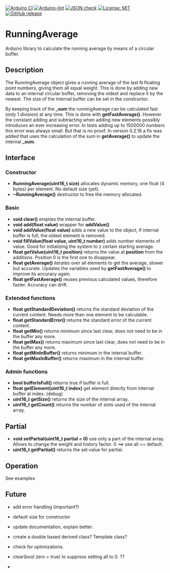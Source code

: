 
[![Arduino CI](https://github.com/RobTillaart/RunningAverage/workflows/Arduino%20CI/badge.svg)](https://github.com/marketplace/actions/arduino_ci)
[![Arduino-lint](https://github.com/RobTillaart/RunningAverage/actions/workflows/arduino-lint.yml/badge.svg)](https://github.com/RobTillaart/RunningAverage/actions/workflows/arduino-lint.yml)
[![JSON check](https://github.com/RobTillaart/RunningAverage/actions/workflows/jsoncheck.yml/badge.svg)](https://github.com/RobTillaart/RunningAverage/actions/workflows/jsoncheck.yml)
[![License: MIT](https://img.shields.io/badge/license-MIT-green.svg)](https://github.com/RobTillaart/RunningAverage/blob/master/LICENSE)
[![GitHub release](https://img.shields.io/github/release/RobTillaart/RunningAverage.svg?maxAge=3600)](https://github.com/RobTillaart/RunningAverage/releases)


# RunningAverage

Arduino library to calculate the running average by means of a circular buffer.


## Description

The RunningAverage object gives a running average of the last N floating point numbers, 
giving them all equal weight.
This is done by adding new data to an internal circular buffer, removing the oldest and 
replace it by the newest. 
The size of the internal buffer can be set in the constructor.

By keeping track of the **\_sum** the runningAverage can be calculated fast (only 1 division)
at any time. This is done with **getFastAverage()**. 
However the constant adding and subtracting when adding new elements possibly introduces an ever increasing error. 
In tests adding up to 1500000 numbers this error was always small. But that is no proof.
In version 0.2.16 a fix was added that uses the calculation of the sum in **getAverage()** to 
update the internal **\_sum**.


## Interface

### Constructor

- **RunningAverage(uint16_t size)** allocates dynamic memory, one float (4 bytes) per element. 
No default size (yet).
- **~RunningAverage()** destructor to free the memory allocated.


### Basic

- **void clear()** empties the internal buffer.
- **void add(float value)** wrapper for **addValue()**
- **void addValue(float value)** adds a new value to the object, if internal buffer is full, the oldest element is removed.
- **void fillValue(float value, uint16_t number)**  adds number elements of value. Good for initializing the system to z certain starting average.
- **float getValue(uint16_t position)** returns the value at **position** from the additions. 
Position 0 is the first one to disappear.
- **float getAverage()** iterates over all elements to get the average, slower but accurate. 
Updates the variables used by **getFastAverage()** to improve its accuracy again.
- **float getFastAverage()** reuses previous calculated values, therefore faster. Accuracy can drift.


### Extended functions

- **float getStandardDeviation()** returns the standard deviation of the current content. 
Needs more than one element to be calculable.
- **float getStandardError()** returns the standard error of the current content.
- **float getMin()** returns minimum since last clear, does not need to be in the buffer any more.
- **float getMax()** returns maximum since last clear, does not need to be in the buffer any more.
- **float getMinInBuffer()** returns minimum in the internal buffer.
- **float getMaxInBuffer()** returns maximum in the internal buffer.


### Admin functions

- **bool bufferIsFull()** returns true if buffer is full.
- **float getElement(uint16_t index)** get element directly from internal buffer at index. (debug)
- **uint16_t getSize()** returns the size of the internal array.
- **uint16_t getCount()** returns the number of slots used of the internal array.


## Partial

- **void setPartial(uint16_t partial = 0)** use only a part of the internal array. 
Allows to change the weight and history factor. 
0 ==> use all == default.
- **uint16_t getPartial()** returns the set value for partial.


## Operation

See examples


## Future 

- add error handling  (important?)
- default size for constructor
- update documentation, explain better.
- create a double based derived class? Template class?

- check for optimizations.
- clear(bool zero = true)  to suppress setting all to 0. ??
-  

